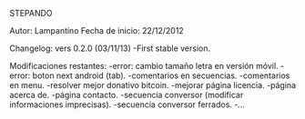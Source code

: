 STEPANDO

Autor: Lampantino
Fecha de inicio: 22/12/2012

Changelog:
vers 0.2.0 (03/11/13)
	-First stable version.

Modificaciones restantes:
-error: cambio tamaño letra en versión móvil.
-error: boton next android (tab).
-comentarios en secuencias.
-comentarios en menu.
-resolver mejor donativo bitcoin.
-mejorar página licencia.
-página acerca de.
-página contacto.
-secuencia conversor (modificar informaciones imprecisas).
-secuencia conversor ferrados.
-...
